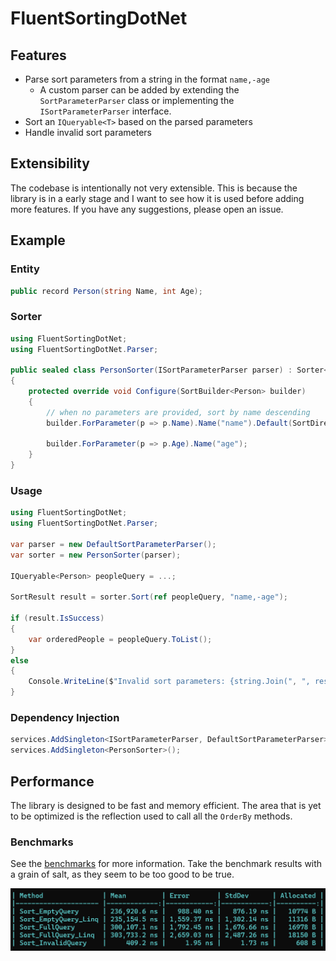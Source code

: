 # FluentSortingDotNet

## Features

- Parse sort parameters from a string in the format `name,-age`
    - A custom parser can be added by extending the `SortParameterParser` class or implementing the `ISortParameterParser` interface.
- Sort an `IQueryable<T>` based on the parsed parameters
- Handle invalid sort parameters

## Extensibility

The codebase is intentionally not very extensible. This is because the library is in a early stage and I want to see how it is used before adding more features. If you have any suggestions, please open an issue.

## Example

### Entity

```csharp
public record Person(string Name, int Age);
```

### Sorter

```csharp
using FluentSortingDotNet;
using FluentSortingDotNet.Parser;

public sealed class PersonSorter(ISortParameterParser parser) : Sorter<Person>(parser)
{
    protected override void Configure(SortBuilder<Person> builder)
    {
        // when no parameters are provided, sort by name descending
        builder.ForParameter(p => p.Name).Name("name").Default(SortDirection.Descending);

        builder.ForParameter(p => p.Age).Name("age");
    }
}
```

### Usage

```csharp
using FluentSortingDotNet;
using FluentSortingDotNet.Parser;

var parser = new DefaultSortParameterParser();
var sorter = new PersonSorter(parser);

IQueryable<Person> peopleQuery = ...;

SortResult result = sorter.Sort(ref peopleQuery, "name,-age");

if (result.IsSuccess)
{
    var orderedPeople = peopleQuery.ToList();
}
else 
{
    Console.WriteLine($"Invalid sort parameters: {string.Join(", ", result.InvalidSortParameters)}");
}
```

### Dependency Injection

```csharp
services.AddSingleton<ISortParameterParser, DefaultSortParameterParser>();
services.AddSingleton<PersonSorter>();
```

## Performance

The library is designed to be fast and memory efficient. The area that is yet to be optimized is the reflection used to call all the `OrderBy` methods.

### Benchmarks

See the [benchmarks](tests/FluentSortingDotNet.Benchmarks/SorterBenchmarks.cs) for more information. Take the benchmark results with a grain of salt, as they seem to be too good to be true.

![Benchmark results](tests/FluentSortingDotNet.Benchmarks/v1.0.0-beta.2.png "Benchmark results")